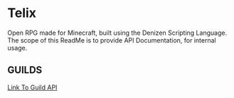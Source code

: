 # Telix
Open RPG made for Minecraft, built using the Denizen Scripting Language.
The scope of this ReadMe is to provide API Documentation, for internal usage.

## GUILDS
[Link To Guild API](readme/guilds.md)
